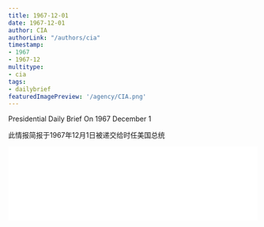 ```yaml
---
title: 1967-12-01
date: 1967-12-01
author: CIA 
authorLink: "/authors/cia"
timestamp: 
- 1967
- 1967-12
multitype: 
- cia
tags: 
- dailybrief
featuredImagePreview: '/agency/CIA.png'
---
```



Presidential Daily Brief On 1967 December 1

此情报简报于1967年12月1日被递交给时任美国总统

<!--more-->





<div id="over" style="width:100%; overflow:hidden"> <iframe id="sFrame" name="sFrame" frameborder="no" border="0"  allowfullscreen marginwidth="0" scrolling="no" src = " /CIA/1967-12-01.html "  style = " position:absulute; width: 806px; top: 300;" > </iframe> </div>